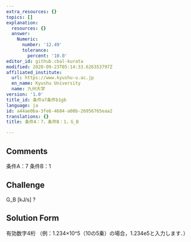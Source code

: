```yaml
---
extra_resources: {}
topics: []
explanation:
  resources: {}
  answer:
    Numeric:
      number: '12.49'
      tolerance:
        percent: '10.0'
editor_id: github.cbal-kurata
modified: 2020-09-23T05:14:33.626353797Z
affiliated_institute:
  url: https://www.kyushu-u.ac.jp
  en_name: Kyushu University
  name: 九州大学
version: '1.0'
title_id: 条件a7条件b1gb
language: ja
id: a44ae0ba-3fe6-4684-a00b-26956765eaa2
translations: {}
title: 条件A：7，条件B：1，G_B

---
```


## Comments
条件A：7
条件B：1

## Challenge
G_B [kJ/s] ?

## Solution Form
有効数字4桁
（例：1.234×10^5（10の5乗）の場合，1.234e5と入力します．）




